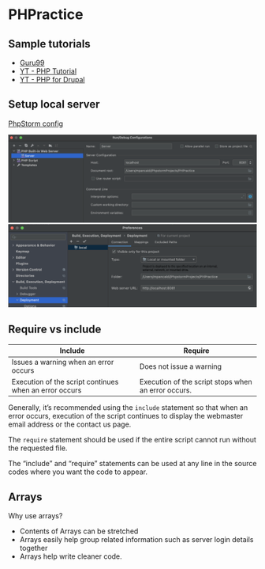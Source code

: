 # PHPractice

## Sample tutorials
- [Guru99](https://www.guru99.com/xampp-netbeans.html#3)
- [YT - PHP Tutorial](https://www.youtube.com/watch?v=OK_JCtrrv-c)
- [YT - PHP for Drupal](https://www.youtube.com/playlist?list=PLZaG0MNecryP8fy48_Rr09uh3cJ7T65ur)

## Setup local server
[PhpStorm config](https://www.jetbrains.com/help/phpstorm/creating-local-server-configuration.html#server-url)

<img src="pics/php-local-server_2.png" alt="drawing" width="800"/>
<img src="pics/php-local-server_1.png" alt="drawing" width="800"/>

## Require vs include

| Include  |  Require      |
|----------|---------------|
| Issues a warning when an error occurs | Does not issue a warning |
| Execution of the script continues when an error occurs | Execution of the script stops when an error occurs. |

Generally, it’s recommended using the `include` statement so that when an error occurs, execution of the script continues to display the webmaster email address or the contact us page.

The `require` statement should be used if the entire script cannot run without the requested file.

The “include” and “require” statements can be used at any line in the source codes where you want the code to appear.

## Arrays
Why use arrays?
- Contents of Arrays can be stretched
- Arrays easily help group related information such as server login details together
- Arrays help write cleaner code.